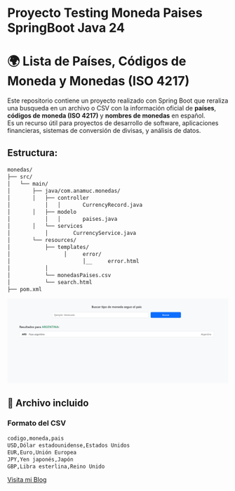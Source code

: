 # Proyecto Testing Moneda Paises SpringBoot Java 24

# 🌍 Lista de Países, Códigos de Moneda y Monedas (ISO 4217)

Este repositorio contiene un proyecto realizado con Spring Boot que reraliza una busqueda en un archivo o CSV con la información oficial de **países**, **códigos de moneda (ISO 4217)** y **nombres de monedas** en español.  
Es un recurso útil para proyectos de desarrollo de software, aplicaciones financieras, sistemas de conversión de divisas, y análisis de datos.


## Estructura:
```text
monedas/
├── src/
│   └── main/
│       ├── java/com.anamuc.monedas/
│       │   ├── controller 
│		    │	│		CurrencyRecord.java
│       │   ├── modelo
│		    │	│		paises.java
│       │   └── services
│		    │		 CurrencyService.java
│       └── resources/
│           ├── templates/
│			      │ 	error/
│			            │__		error.html
│           │   
│           └── monedasPaises.csv
│			└── search.html
├── pom.xml

```


![Pantallazo](https://github.com/moleculax/monedas/blob/main/src/main/resources/templates/pantalla.png)
## 📂 Archivo incluido

  


### Formato del CSV

```csv
codigo,moneda,pais
USD,Dólar estadounidense,Estados Unidos
EUR,Euro,Unión Europea
JPY,Yen japonés,Japón
GBP,Libra esterlina,Reino Unido
```

[Visita mi Blog ](https://moleculax.blogspot.com)

